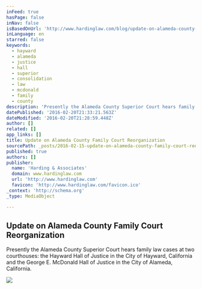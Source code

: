 ```yaml
---
inFeed: true
hasPage: false
inNav: false
isBasedOnUrl: 'http://www.hardinglaw.com/blog/update-on-alameda-county-family-court-reorganization'
inLanguage: en
starred: false
keywords:
  - hayward
  - alameda
  - justice
  - hall
  - superior
  - consolidation
  - law
  - mcdonald
  - family
  - county
description: 'Presently the Alameda County Superior Court hears family law cases at two courthouses: the Hayward Hall of Justice in the City of Hayward, California and the George E. McDonald Hall of Justice in the City of Alameda, California.'
datePublished: '2016-02-20T21:33:21.563Z'
dateModified: '2016-02-20T21:28:59.448Z'
author: []
related: []
app_links: []
title: Update on Alameda County Family Court Reorganization
sourcePath: _posts/2016-02-15-update-on-alameda-county-family-court-reorganization.md
published: true
authors: []
publisher:
  name: 'Harding & Associates'
  domain: www.hardinglaw.com
  url: 'http://www.hardinglaw.com'
  favicon: 'http://www.hardinglaw.com/favicon.ico'
_context: 'http://schema.org'
_type: MediaObject

---
```

<article style=""><h1>Update on Alameda County Family Court Reorganization</h1><p>Presently the Alameda County Superior Court hears family law cases at two courthouses: the Hayward Hall of Justice in the City of Hayward, California and the George E. McDonald Hall of Justice in the City of Alameda, California.</p><img src="https://s3-us-west-2.amazonaws.com/the-grid-img/p/146aedec43bc4e90ac7cf0ad64de26f21f93dcc1.png" /></article>
